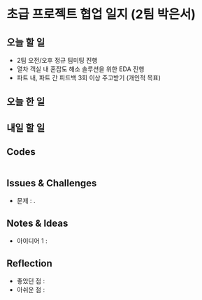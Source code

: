 # 초급 프로젝트 협업 일지 (2팀 박은서)

## 오늘 할 일
* 2팀 오전/오후 정규 팀미팅 진행
* 열차 객실 내 혼잡도 해소 솔루션을 위한 EDA 진행
* 파트 내, 파트 간 피드백 3회 이상 주고받기 (개인적 목표)
## 오늘 한 일

## 내일 할 일

## Codes
```ruby

```
## Issues & Challenges
* 문제 : .
## Notes & Ideas
* 아이디어 1 : 
## Reflection
* 좋았던 점 : 
* 아쉬운 점 : 
